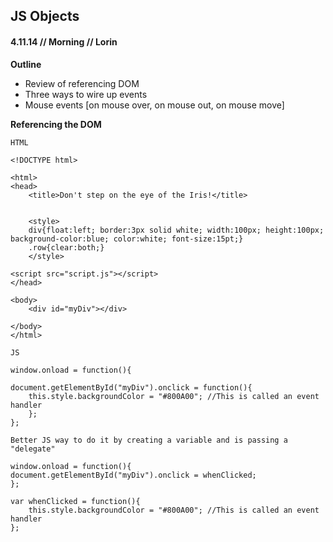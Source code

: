 <h2>JS Objects</h2>
<h4> 4.11.14 // Morning // Lorin </h4>

**Outline**

* Review of referencing DOM
* Three ways to wire up events
* Mouse events [on mouse over, on mouse out, on mouse move]

**Referencing the DOM**

`HTML` 
	
	<!DOCTYPE html>

	<html>
	<head>
		<title>Don't step on the eye of the Iris!</title>
	
	
		<style>
		div{float:left; border:3px solid white; width:100px; height:100px; background-color:blue; color:white; font-size:15pt;}
		.row{clear:both;}
		</style>
	
	<script src="script.js"></script>
	</head>
	
	<body>
		<div id="myDiv"></div>
		
	</body>
	</html>
	
`JS`

	window.onload = function(){

	document.getElementById("myDiv").onclick = function(){
		this.style.backgroundColor = "#800A00"; //This is called an event handler
		};
	};
	
`Better JS way to do it by creating a variable and is passing a "delegate"`

	window.onload = function(){
	document.getElementById("myDiv").onclick = whenClicked; 
	};
	
	var whenClicked = function(){
		this.style.backgroundColor = "#800A00"; //This is called an event handler
	};
	
	
	
	
	